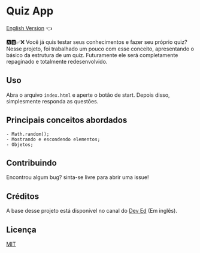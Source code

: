 # Quiz App

<a href="https://github.com/ItaloPussi/simpleProjectsJS/tree/master/quizApp/readme.md"> English Version</a> 👈

🅰🅱✅❌
Você já quis testar seus conhecimentos e fazer seu próprio quiz?
Nesse projeto, foi trabalhado um pouco com esse conceito, apresentando o básico da estrutura de um quiz. Futuramente ele será completamente repaginado e totalmente redesenvolvido.

## Uso
Abra o arquivo ```index.html``` e aperte o botão de start. Depois disso, simplesmente responda as questões.

## Principais conceitos abordados
	- Math.random();
    - Mostrando e escondendo elementos;
    - Objetos;

## Contribuindo
Encontrou algum bug? sinta-se livre para abrir uma issue!

## Créditos
A base desse projeto está disponível no canal do <a href="https://www.youtube.com/watch?v=riDzcEQbX6k" target="_blank">Dev Ed</a> (Em inglês).

## Licença
[MIT](https://choosealicense.com/licenses/mit/)
